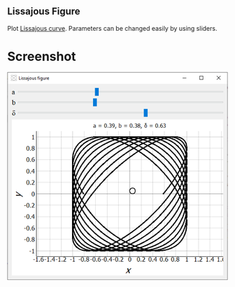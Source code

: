 ## Lissajous Figure
Plot [Lissajous curve](https://en.wikipedia.org/wiki/Lissajous_curve). Parameters can be changed easily by using sliders.

# Screenshot
![Application](Lissajous_Screen.png)
